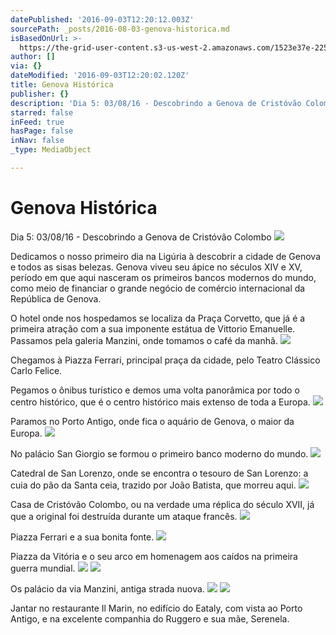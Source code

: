 ```yaml
---
datePublished: '2016-09-03T12:20:12.003Z'
sourcePath: _posts/2016-08-03-genova-historica.md
isBasedOnUrl: >-
  https://the-grid-user-content.s3-us-west-2.amazonaws.com/1523e37e-225d-41f6-a2c7-65172446ec79.jpg
author: []
via: {}
dateModified: '2016-09-03T12:20:02.120Z'
title: Genova Histórica
publisher: {}
description: 'Dia 5: 03/08/16 - Descobrindo a Genova de Cristóvão Colombo'
starred: false
inFeed: true
hasPage: false
inNav: false
_type: MediaObject

---
```

# Genova Histórica

Dia 5: 03/08/16 - Descobrindo a Genova de Cristóvão Colombo
![](https://the-grid-user-content.s3-us-west-2.amazonaws.com/9774e56c-82d3-4123-bcbd-db3e7ff30a61.jpg)

Dedicamos o nosso primeiro dia na Ligúria à descobrir a cidade de Genova e todos as sisas belezas. Genova viveu seu ápice no séculos XIV e XV, período em que aqui nasceram os primeiros bancos modernos do mundo, como meio de financiar o grande negócio de comércio internacional da República de Genova.

O hotel onde nos hospedamos se localiza da Praça Corvetto, que já é a primeira atração com a sua imponente estátua de Vittorio Emanuelle. Passamos pela galeria Manzini, onde tomamos o café da manhã.
![](https://s3-us-west-2.amazonaws.com/the-grid-img/p/a97b749b02e0b62ce1f2a46bc3299a359a036e30.jpg)

Chegamos à Piazza Ferrari, principal praça da cidade, pelo Teatro Clássico Carlo Felice.

Pegamos o ônibus turístico e demos uma volta panorâmica por todo o centro histórico, que é o centro histórico mais extenso de toda a Europa.
![](https://the-grid-user-content.s3-us-west-2.amazonaws.com/d5f8f90d-cad0-4c5a-84fd-bea7bda153bd.jpg)

Paramos no Porto Antigo, onde fica o aquário de Genova, o maior da Europa.
![](https://s3-us-west-2.amazonaws.com/the-grid-img/p/3bff202c3bab540c28134c504a3272d76a6ad94c.jpg)

No palácio San Giorgio se formou o primeiro banco moderno do mundo.
![](https://s3-us-west-2.amazonaws.com/the-grid-img/p/741ca15b6d1e15e1f84dd7430393052c6c532e8f.jpg)

Catedral de San Lorenzo, onde se encontra o tesouro de San Lorenzo: a cuia do pão da Santa ceia, trazido por João Batista, que morreu aqui.
![](https://the-grid-user-content.s3-us-west-2.amazonaws.com/c81fa7ff-dd58-4f25-b6c5-2e7a5a7e4544.jpg)

Casa de Cristóvão Colombo, ou na verdade uma réplica do século XVII, já que a original foi destruída durante um ataque francês.
![](https://s3-us-west-2.amazonaws.com/the-grid-img/p/e44b5b68f5fa754960fefd97af0a3b71cd53be92.jpg)

Piazza Ferrari e a sua bonita fonte.
![](https://the-grid-user-content.s3-us-west-2.amazonaws.com/1a1629c5-b344-4dd7-a81c-53d833501c9b.jpg)

Piazza da Vitória e o seu arco em homenagem aos caídos na primeira guerra mundial.
![](https://s3-us-west-2.amazonaws.com/the-grid-img/p/a83f2c598a1934c4f64ba1d3b4791b38fae5e243.jpg)
![](https://s3-us-west-2.amazonaws.com/the-grid-img/p/f60f0d76f928392f0f5b288c8ad545929bedda19.jpg)

Os palácio da via Manzini, antiga strada nuova.
![](https://the-grid-user-content.s3-us-west-2.amazonaws.com/5c9ace79-b03d-4036-8b99-8ebfa0f9c0fb.jpg)
![](https://the-grid-user-content.s3-us-west-2.amazonaws.com/3a61b294-7593-479d-856d-642da0cd6469.jpg)

Jantar no restaurante Il Marin, no edifício do Eataly, com vista ao Porto Antigo, e na excelente companhia do Ruggero e sua mãe, Serenela.